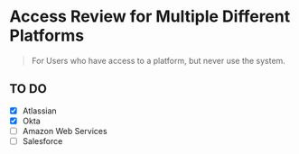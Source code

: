 # Access Review for Multiple Different Platforms

> For Users who have access to a platform, but never use the system.

## TO DO
- [X] Atlassian
- [X] Okta
- [ ] Amazon Web Services
- [ ] Salesforce
